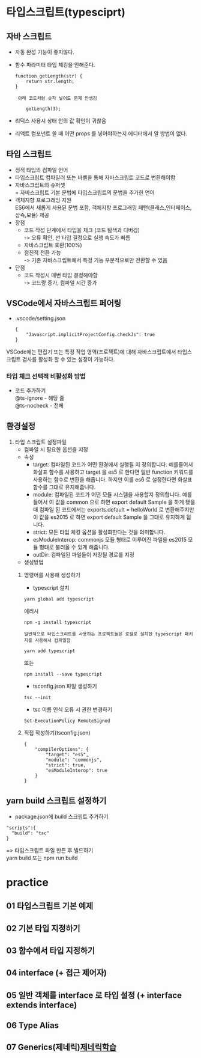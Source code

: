 
# 타입스크립트(typesciprt)

## 자바 스크립트
 - 자동 완성 기능이 좋지않다.
 - 함수 파라미터 타입 체킹을 안해준다.
    ```
    function getLength(str) {
        return str.length;
    }
    ```
        아래 코드처럼 숫자 넣어도 문제 안생김
    ```
        getLength(3);
    ```

 - 리덕스 사용시 상태 안의 값 확인이 귀찮음

 - 리액트 컴포넌트 쓸 때 어떤 props 를 넣어야하는지 에디터에서 알 방법이 없다.

## 타입 스크립트
   - 정적 타입의 컴파일 언어  
   - 타입스크립트 컴파일러 또는 바벨을 통해 자바스크립트 코드로 변환해야함  
   - 자바스크립트의 슈퍼셋  
       = 자바스크립트 기본 문법에 타입스크립트의 문법을 추가한 언어  
   - 객체지향 프로그래밍 지원  
       ES6에서 새롭게 사용된 문법 포함, 객체지향 프로그래밍 패턴(클래스,인터페이스,상속,모듈) 제공  
   - 장점
       - 코드 작성 단계에서 타입을 체크  (코드 탐색과 디버깅)   
           -> 오류 확인, 선 타입 결정으로 실행 속도가 빠름  
       - 자바스크립트 호환(100%)  
       - 점진적 전환 가능  
           -> 기존 자바스크립트에서 특정 기능 부분적으로만 전환할 수 있음  
   - 단점  
       - 코드 작성시 매번 타입 결정해야함  
           -> 코드량 증가, 컴파일 시간 증가  

## VSCode에서 자바스크립트 페어링

- .vscode/setting.json
    ```
    {
        "Javascript.implicitProjectConfig.checkJs": true
    }
    ```
VSCode에는 편집기 또는 특정 작업 영역(프로젝트)에 대해 자바스크립트에서 타입스크립트 검사를 활성화 할 수 있는 설정이 가능하다.

### 타입 체크 선택적 비활성화 방법
- 코드 추가하기  
@ts-ignore - 해당 줄  
@ts-nocheck - 전체  

## 환경설정
1. 타입 스크립트 설정파일
    - 컴파일 시 필요한 옵션을 지정
    - 속성
        - target: 컴파일된 코드가 어떤 환경에서 실행될 지 정의합니다. 예를들어서 화살표 함수를 사용하고 target 을 es5 로 한다면 일반 function 키워드를 사용하는 함수로 변환을 해줍니다. 하지만 이를 es6 로 설정한다면 화살표 함수를 그대로 유지해줍니다.
        - module: 컴파일된 코드가 어떤 모듈 시스템을 사용할지 정의합니다. 예를 들어서 이 값을 common 으로 하면 export default Sample 을 하게 됐을 때 컴파일 된 코드에서는 exports.default = helloWorld 로 변환해주지만 이 값을 es2015 로 하면 export default Sample 을 그대로 유지하게 됩니다.
        - strict: 모든 타입 체킹 옵션을 활성화한다는 것을 의미합니다.
        - esModuleInterop: commonjs 모듈 형태로 이루어진 파일을 es2015 모듈 형태로 불러올 수 있게 해줍니다.
        - outDir: 컴파일된 파일들이 저장될 경로를 지정
    - 생성방법
    1. 명령어를 사용해 생성하기  
        - typescript 설치  
        ```
        yarn global add typescript
        ```
        에러시   
        ```
        npm -g install typescript
        ```
        `일반적으로 타입스크리트를 사용하는 프로젝트들은 로컬로 설치한 typescript 패키지를 사용해서 컴파일함`
        ```
        yarn add typescript
        ```
        또는
        ```
        npm install --save typescript
        ```
        - tsconfig.json 파일 생성하기  
        ```
        tsc --init
        ```
        * tsc 이름 인식 오류 시 권한 변경하기  
        ```
        Set-ExecutionPolicy RemoteSigned
        ```
        
    2. 직접 작성하기(tsconfig.json)  
        ```
        {
            "compilerOptions": {
                "target": "es5",
                "module": "commonjs",
                "strict": true,
                "esModuleInterop": true
            }
        }
        ```
## yarn build 스크립트 설정하기
  - package.json에 build 스크립트 추가하기
  ```
  "scripts":{
    "build": "tsc"
  }
  ```
  => 타입스크립트 파일 만든 후 빌드하기  
   yarn build 또는 npm run build




# practice
## 01 타입스크립트 기본 예제
## 02 기본 타입 지정하기
## 03 함수에서 타입 지정하기
## 04 interface (+ 접근 제어자)
## 05 일반 객체를 interface 로 타입 설정 (+ interface extends interface)
## 06 Type Alias
## 07 Generics(제네릭)[제네릭학습](https://github.com/dhsj8405/homepractice_FE/blob/main/typescript-practice/src/practice07.ts)
